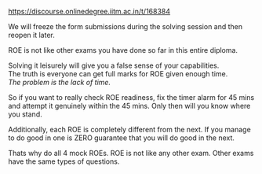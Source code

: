 https://discourse.onlinedegree.iitm.ac.in/t/168384

We will freeze the form submissions during the solving session and then reopen it later.</p>
<p>ROE is not like other exams you have done so far in this entire diploma.</p>
<p>Solving it leisurely will give you a false sense of your capabilities.<br/>
The truth is everyone can get full marks for ROE given enough time.<br/>
<em>The problem is the lack of time.</em></p>
<p>So if you want to really check ROE readiness, fix the timer alarm for 45 mins and attempt it genuinely within the 45 mins. Only then will you know where you stand.</p>
<p>Additionally, each ROE is completely different from the next. If you manage to do good in one is ZERO guarantee that you will do good in the next.</p>
<p>Thats why do all 4 mock ROEs. ROE is not like any other exam. Other exams have the same types of questions.